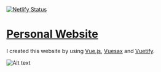 [![Netlify Status](https://api.netlify.com/api/v1/badges/798b9b09-e17b-4e06-ae86-aa955642b62b/deploy-status)](https://app.netlify.com/sites/stoic-panini-4d57e1/deploys)

# [Personal Website](https://www.arminvarshokar.com/#/)

I created this website by using [Vue.js](https://vuejs.org), [Vuesax](https://lusaxweb.github.io/vuesax/) and [Vuetify](https://vuetifyjs.com/en/).

![Alt text](Demo.png?raw=true "Portfolio")
